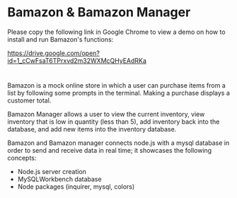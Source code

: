 # Bamazon & Bamazon Manager
Please copy the following link in Google Chrome to view a demo on how to install and run Bamazon's functions:

https://drive.google.com/open?id=1_cCwFsaT6TPrxvd2m32WXMcQHyEAdRKa
#
Bamazon is a mock online store in which a user can purchase items from a list by following some prompts in the terminal. Making a purchase displays a customer total.

Bamazon Manager allows a user to view the current inventory, view inventory that is low in quantity (less than 5), add inventory back into the database, and add new items into the inventory database.

Bamazon and Bamazon manager connects node.js with a mysql database in order to send and receive data in real time; it showcases the following concepts:

* Node.js server creation
* MySQLWorkbench database
* Node packages (inquirer, mysql, colors)